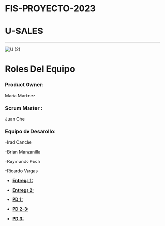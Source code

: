 # FIS-PROYECTO-2023

# U-SALES 
----------
![U (2)](https://github.com/Mafer-Mtz/FIS-PROYECTO-2023/assets/143569827/60b6112f-249c-4672-9c29-30e5b7acc78c)

# Roles Del Equipo

### **Product Owner:** 
María Martínez 


### **Scrum Master :** 
Juan Che

### **Equipo de Desarollo:** 

-Irad Canche

-Brian Manzanilla

-Raymundo Pech

-Ricardo Vargas


* [**Entrega 1:**](https://github.com/RichVR2321/FIS-PROYECTO-2023/blob/Primera_entrega/README.md) 

* [**Entrega 2:**](https://github.com/RichVR2321/FIS-PROYECTO-2023/tree/Segunda_entrega)

* [**PD 1:**](https://github.com/RichVR2321/FIS-PROYECTO-2023/tree/PD-1)

* [**PD 2-3:**](https://github.com/RichVR2321/FIS-PROYECTO-2023/tree/PD_2-3?tab=readme-ov-file)

* [**PD 3:**](https://github.com/RichVR2321/FIS-PROYECTO-2023/tree/PD-4)

  
